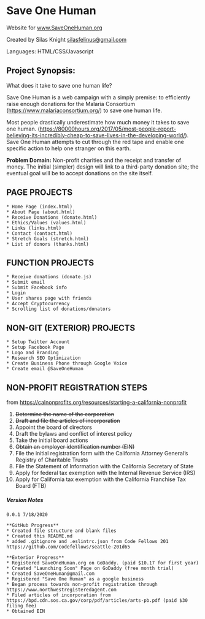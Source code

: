 # Save One Human

Website for www.SaveOneHuman.org

Created by Silas Knight
silasfelinus@gmail.com

Languages: HTML/CSS/Javascript

## Project Synopsis:

What does it take to save one human life?

Save One Human is a web campaign with a simply premise: to efficiently raise enough donations for the Malaria Consortium (https://www.malariaconsortium.org/) to save one human life.

Most people drastically underestimate how much money it takes to save one human. (https://80000hours.org/2017/05/most-people-report-believing-its-incredibly-cheap-to-save-lives-in-the-developing-world/). Save One Human attempts to cut through the red tape and enable one specific action to help one stranger on this earth.

**Problem Domain:** 
    Non-profit charities and the receipt and transfer of money. The initial (simpler) design will link to a third-party donation site; the eventual goal will be to accept  donations on the site itself.



## PAGE PROJECTS
    * Home Page (index.html)
    * About Page (about.html)
    * Receive Donations (donate.html)
    * Ethics/Values (values.html)
    * Links (links.html)
    * Contact (contact.html)
    * Stretch Goals (stretch.html)
    * List of donors (thanks.html)


## FUNCTION PROJECTS
    * Receive donations (donate.js)
    * Submit email
    * Submit Facebook info
    * Login
    * User shares page with friends
    * Accept Cryptocurrency
    * Scrolling list of donations/donators

## NON-GIT (EXTERIOR) PROJECTS
    * Setup Twitter Account
    * Setup Facebook Page
    * Logo and Branding
    * Research SEO Optimization
    * Create Business Phone through Google Voice
    * Create email @SaveOneHuman

## NON-PROFIT REGISTRATION STEPS
   from https://calnonprofits.org/resources/starting-a-california-nonprofit

   1. ~~Determine the name of the corporation~~
   1. ~~Draft and file the articles of incorporation~~
   1. Appoint the board of directors
   1. Draft the bylaws and conflict of interest policy
   1. Take the initial board actions
   1. ~~Obtain an employer identification number (EIN)~~
   1. File the initial registration form with the California Attorney General’s Registry of Charitable Trusts
   1. File the Statement of Information with the California Secretary of State 
   1. Apply for federal tax exemption with the Internal Revenue Service (IRS)
   1. Apply for California tax exemption with the California Franchise Tax Board (FTB)



##### _**Version Notes**_
    0.0.1 7/18/2020

    **GitHub Progress** 
    * Created file structure and blank files
    * Created this README.md
    * added .gitignore and .eslintrc.json from Code Fellows 201 https://github.com/codefellows/seattle-201d65

    **Exterior Progress** 
    * Registered SaveOneHuman.org on GoDaddy. (paid $10.17 for first year)
    * Created "Launching Soon" Page on GoDaddy (free month trial)
    * Created SaveOneHuman@gmail.com
    * Registered "Save One Human" as a google business
    * Began process towards non-profit registration through https://www.northwestregisteredagent.com
    * Filed articles of incorporation from https://bpd.cdn.sos.ca.gov/corp/pdf/articles/arts-pb.pdf (paid $30 filing fee)
    * Obtained EIN

